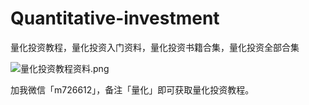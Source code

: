 # Quantitative-investment
量化投资教程，量化投资入门资料，量化投资书籍合集，量化投资全部合集

![量化投资教程资料.png](https://upload-images.jianshu.io/upload_images/4034742-ec164941f0606e72.png?imageMogr2/auto-orient/strip%7CimageView2/2/w/1240)

加我微信「m726612」，备注「量化」即可获取量化投资教程。
